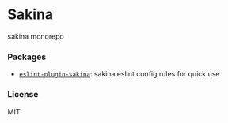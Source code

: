 # Sakina

sakina monorepo

### Packages

 - [`eslint-plugin-sakina`](./packages/eslint-plugin-sakina): sakina eslint config rules for quick use

### License

MIT